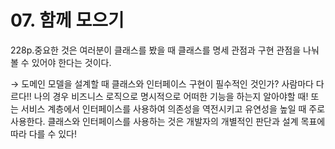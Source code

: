 # 07. 함께 모으기

228p.중요한 것은 여러분이 클래스를 봤을 때 클래스를 명세 관점과 구현 관점을 나눠볼 수 있어야 한다는 것이다.

→ 도메인 모델을 설계할 때 클래스와 인터페이스 구현이 필수적인 것인가? 사람마다 다르다!! 나의 경우 비즈니스 로직으로 명시적으로 어떠한 기능을 하는지 알아야할 때! 또는 서비스 계층에서 인터페이스를 사용하여 의존성을 역전시키고 유연성을 높일 때 주로 사용한다. 클래스와 인터페이스를 사용하는 것은 개발자의 개별적인 판단과 설계 목표에 따라 다를 수 있다!
